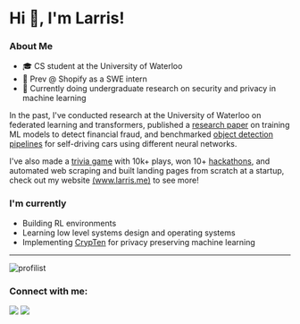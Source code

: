 # Hi 👋, I'm Larris!

### About Me
- 🎓 CS student at the University of Waterloo
- 💼 Prev @ Shopify as a SWE intern
- 🥼 Currently doing undergraduate research on security and privacy in machine learning 

In the past, I've conducted research at the University of Waterloo on federated learning and transformers, published a [research paper](https://jhss.scholasticahq.com/article/85172-a-machine-learning-approach-to-detect-fraudulent-customers-based-on-their-financial-transaction-history) on training ML models to detect financial fraud, and benchmarked [object detection pipelines](https://github.com/Profilist/Autonomous-Driving) for self-driving cars using different neural networks.

I've also made a [trivia game](https://www.playonthedot.com/) with 10k+ plays, won 10+ [hackathons](https://devpost.com/larris-xie), and automated web scraping and built landing pages from scratch at a startup, check out my website [(www.larris.me)](https://www.larris.me) to see more!

### I'm currently
- Building RL environments
- Learning low level systems design and operating systems
- Implementing [CrypTen](https://github.com/facebookresearch/CrypTen) for privacy preserving machine learning

---

<p><img align="center" src="https://github-readme-stats.vercel.app/api/top-langs?username=profilist&show_icons=true&locale=en&layout=compact&hide=jupyter%20notebook,html,css,scss,nsis" alt="profilist" /></p>

<h3 align="left">Connect with me:</h3>
<p align="left">
<a href="https://linkedin.com/in/larrisxie" target="blank"><img src="https://skillicons.dev/icons?i=linkedin" /></a>
<a href="https://x.com/larrisx" target="blank"><img src="https://skillicons.dev/icons?i=twitter" /></a>
</p>
